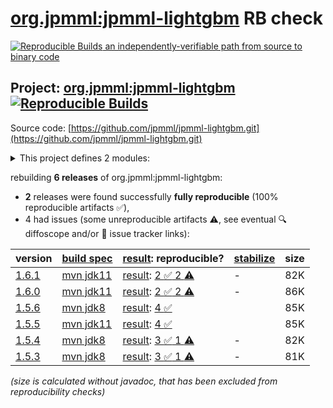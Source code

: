 [org.jpmml:jpmml-lightgbm](https://central.sonatype.com/artifact/org.jpmml/jpmml-lightgbm/versions) RB check
=======

[![Reproducible Builds](https://reproducible-builds.org/images/logos/rb.svg) an independently-verifiable path from source to binary code](https://reproducible-builds.org/)

## Project: [org.jpmml:jpmml-lightgbm](https://central.sonatype.com/artifact/org.jpmml/jpmml-lightgbm/versions) [![Reproducible Builds](https://img.shields.io/endpoint?url=https://raw.githubusercontent.com/jvm-repo-rebuild/reproducible-central/master/content/org/jpmml/jpmml-lightgbm/badge.json)](https://github.com/jvm-repo-rebuild/reproducible-central/blob/master/content/org/jpmml/jpmml-lightgbm/README.md)

Source code: [https://github.com/jpmml/jpmml-lightgbm.git](https://github.com/jpmml/jpmml-lightgbm.git)

<details><summary>This project defines 2 modules:</summary>

* [org.jpmml:jpmml-lightgbm](https://central.sonatype.com/artifact/org.jpmml/jpmml-lightgbm/overview)
* [org.jpmml:pmml-lightgbm](https://central.sonatype.com/artifact/org.jpmml/pmml-lightgbm/overview)
</details>

rebuilding **6 releases** of org.jpmml:jpmml-lightgbm:
- **2** releases were found successfully **fully reproducible** (100% reproducible artifacts :white_check_mark:),
- 4 had issues (some unreproducible artifacts :warning:, see eventual :mag: diffoscope and/or :memo: issue tracker links):

| version | [build spec](/BUILDSPEC.md) | [result](https://reproducible-builds.org/docs/jvm/): reproducible? | [stabilize](https://github.com/google/oss-rebuild/blob/main/cmd/stabilize/README.md) | size |
| -- | --------- | ------ | ------ | -- |
| [1.6.1](https://central.sonatype.com/artifact/org.jpmml/jpmml-lightgbm/1.6.1/pom) | [mvn jdk11](jpmml-lightgbm-1.6.1.buildspec) | [result](jpmml-lightgbm-1.6.1.buildinfo): [2 :white_check_mark:  2 :warning:](jpmml-lightgbm-1.6.1.buildcompare) | - | 82K |
| [1.6.0](https://central.sonatype.com/artifact/org.jpmml/jpmml-lightgbm/1.6.0/pom) | [mvn jdk11](jpmml-lightgbm-1.6.0.buildspec) | [result](jpmml-lightgbm-1.6.0.buildinfo): [2 :white_check_mark:  2 :warning:](jpmml-lightgbm-1.6.0.buildcompare) | - | 86K |
| [1.5.6](https://central.sonatype.com/artifact/org.jpmml/jpmml-lightgbm/1.5.6/pom) | [mvn jdk8](jpmml-lightgbm-1.5.6.buildspec) | [result](jpmml-lightgbm-1.5.6.buildinfo): [4 :white_check_mark: ](jpmml-lightgbm-1.5.6.buildcompare) | | 85K |
| [1.5.5](https://central.sonatype.com/artifact/org.jpmml/jpmml-lightgbm/1.5.5/pom) | [mvn jdk11](jpmml-lightgbm-1.5.5.buildspec) | [result](jpmml-lightgbm-1.5.5.buildinfo): [4 :white_check_mark: ](jpmml-lightgbm-1.5.5.buildcompare) | | 85K |
| [1.5.4](https://central.sonatype.com/artifact/org.jpmml/jpmml-lightgbm/1.5.4/pom) | [mvn jdk8](jpmml-lightgbm-1.5.4.buildspec) | [result](jpmml-lightgbm-1.5.4.buildinfo): [3 :white_check_mark:  1 :warning:](jpmml-lightgbm-1.5.4.buildcompare) | - | 82K |
| [1.5.3](https://central.sonatype.com/artifact/org.jpmml/jpmml-lightgbm/1.5.3/pom) | [mvn jdk8](jpmml-lightgbm-1.5.3.buildspec) | [result](jpmml-lightgbm-1.5.3.buildinfo): [3 :white_check_mark:  1 :warning:](jpmml-lightgbm-1.5.3.buildcompare) | - | 81K |

<i>(size is calculated without javadoc, that has been excluded from reproducibility checks)</i>
